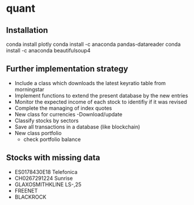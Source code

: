 # quant


## Installation

   conda install plotly
   conda install -c anaconda pandas-datareader
   conda install -c anaconda beautifulsoup4 


## Further implementation strategy

- Include a class which downloads the latest keyratio table from morningstar
- Implement functions to extend the present database by the new entries
- Monitor the expected income of each stock to identifiy if it was revised
- Complete the managing of index quotes
- New class for currencies
  -Download/update 
- Classify stocks by sectors
- Save all transactions in a database (like blockchain)
- New class portfolio
  - check portfolio balance

## Stocks with missing data
- ES0178430E18 Telefonica
- CH0267291224 Sunrise
- GLAXOSMITHKLINE   LS-,25
- FREENET
- BLACKROCK